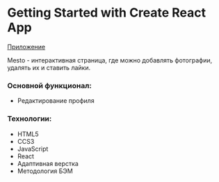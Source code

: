 # Getting Started with Create React App

 [Приложение](https://owlspace.github.io/react-mesto-auth)

Mesto - интерактивная страница, где можно добавлять фотографии, удалять их и ставить лайки.

### Основной функционал:

* Редактирование профиля

### Технологии:

* HTML5
* CCS3
* JavaScript
* React
* Адаптивная верстка
* Методология БЭМ 